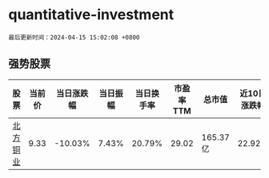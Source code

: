 # quantitative-investment

`最后更新时间：2024-04-15 15:02:08 +0800`

## 强势股票

|股票|当前价|当日涨跌幅|当日振幅|当日换手率|市盈率TTM|总市值|近10日涨跌幅|
|----|----|----|----|----|----|----|----|
|[北方铜业](https://xueqiu.com/S/SZ000737)|9.33|-10.03%|7.43%|20.79%|29.02|165.37亿|22.92%|
